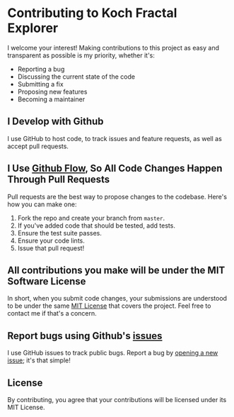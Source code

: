 # Contributing to Koch Fractal Explorer
I welcome your interest! Making contributions to this project as easy and transparent as possible is my priority, whether it's:
- Reporting a bug
- Discussing the current state of the code
- Submitting a fix
- Proposing new features
- Becoming a maintainer

## I Develop with Github
I use GitHub to host code, to track issues and feature requests, as well as accept pull requests.

## I Use [Github Flow](https://guides.github.com/introduction/flow/index.html), So All Code Changes Happen Through Pull Requests
Pull requests are the best way to propose changes to the codebase. Here's how you can make one:

1. Fork the repo and create your branch from `master`.
2. If you've added code that should be tested, add tests.
3. Ensure the test suite passes.
4. Ensure your code lints.
5. Issue that pull request!

## All contributions you make will be under the MIT Software License
In short, when you submit code changes, your submissions are understood to be under the same [MIT License](LICENSE.md) that covers the project. Feel free to contact me if that's a concern.

## Report bugs using Github's [issues](https://github.com/santagatiivan/Koch-Fractal-Manipulation.git)
I use GitHub issues to track public bugs. Report a bug by [opening a new issue](https://github.com/santagatiivan/Koch-Fractal-Manipulation/issues/new); it's that simple!

## License
By contributing, you agree that your contributions will be licensed under its MIT License.
